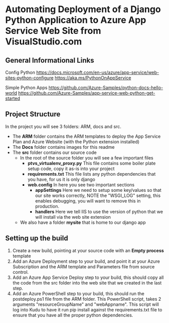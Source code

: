 # Automating Deployment of a Django Python Application to Azure App Service Web Site from VisualStudio.com

## General Informational Links
Config Python
https://docs.microsoft.com/en-us/azure/app-service/web-sites-python-configure
https://aka.ms/PythonOnAppService

Simple Python Apps
https://github.com/Azure-Samples/python-docs-hello-world
https://github.com/Azure-Samples/app-service-web-python-get-started

## Project Structure
In the project you will see 3 folders: ARM, docs and src. 
  - The **ARM** folder contains the ARM templates to deploy the App Service Plan and Azure Website (with the Python extension installed)
  - The **Docs** folder contains images for this readme
  - The **src** folder contains our source code
    - In the root of the source folder you will see a few important files
      - **ptvs_virtualenv_proxy.py** This file contains some boiler plate setup code, copy it as-is into your project
      - **requirements.txt** This file lists any python dependencies that you have, for us it is only django
      - **web.config** In here you see two important sections
        - **appSettings** Here we need to setup some key/values so that our site works correctly, NOTE the "WSGI_LOG" setting, this enables debugging, you will want to remove this in production.
        - **handlers** Here we tell IIS to use the version of python that we will install via the web site extension
    - We also have a folder **mysite** that is home to our django app 

## Setting up the build
1. Create a new build, pointing at your source code with an **Empty process** template
1. Add an Azure Deployment step to your build, and point it at your Azure Subscription and the ARM template and Parameters file from source control.
1. Add an Azure App Service Deploy step to your build, this should copy all the code from the src folder into the web site that we created in the last step. 
1. Add an Azure PowerShell step to your build, this should run the postdeploy.ps1 file from the ARM folder. This PowerShell script, takes 2 arguments "resourceGroupName" and "webAppname". This script will log into Kudu to have it run pip install against the requirements.txt file to ensure that you have all the proper python dependencies.
